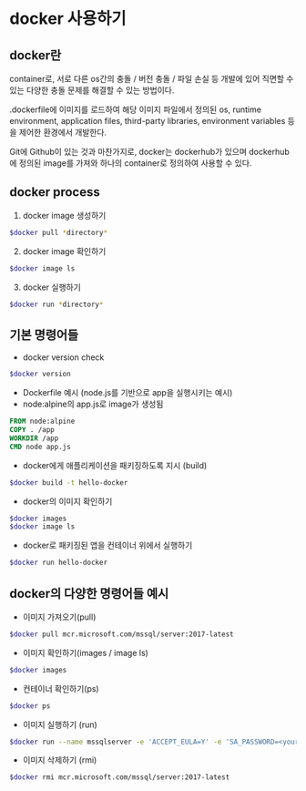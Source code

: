 # docker 사용하기

## docker란

container로, 서로 다른 os간의 충돌 / 버전 충돌 / 파일 손실 등 개발에 있어 직면할 수 있는 다양한 충돌 문제를 해결할 수 있는 방법이다.

.dockerfile에 이미지를 로드하여 해당 이미지 파일에서 정의된 os, runtime environment, application files, third-party libraries, environment variables 등을 제어한 환경에서 개발한다.

Git에 Github이 있는 것과 마찬가지로, docker는 dockerhub가 있으며 dockerhub에 정의된 image를 가져와 하나의 container로 정의하여 사용할 수 있다.

## docker process

1. docker image 생성하기

```bash
$docker pull *directory*
```

2. docker image 확인하기

```bash
$docker image ls
```

3. docker 실행하기

```bash
$docker run *directory*
```

## 기본 명령어들

- docker version check

```bash
$docker version
```

- Dockerfile 예시 (node.js를 기반으로 app을 실행시키는 예시)
- node:alpine의 app.js로 image가 생성됨

```Dockerfile
FROM node:alpine
COPY . /app
WORKDIR /app
CMD node app.js
```

- docker에게 애플리케이션을 패키징하도록 지시 (build)

```bash
$docker build -t hello-docker
```

- docker의 이미지 확인하기

```bash
$docker images
$docker image ls
```

- docker로 패키징된 앱을 컨테이너 위에서 실행하기

```bash
$docker run hello-docker
```

## docker의 다양한 명령어들 예시

- 이미지 가져오기(pull)

```bash
$docker pull mcr.microsoft.com/mssql/server:2017-latest
```

- 이미지 확인하기(images / image ls)

```bash
$docker images
```

- 컨테이너 확인하기(ps)

```bash
$docker ps
```

- 이미지 실행하기 (run)

```bash
$docker run --name mssqlserver -e 'ACCEPT_EULA=Y' -e 'SA_PASSWORD=<your password>' -p 1433:1433 --platform linux/amd64 -d mcr.microsoft.com/mssql/server:2019-latest

```

- 이미지 삭제하기 (rmi)

```bash
$docker rmi mcr.microsoft.com/mssql/server:2017-latest
```
